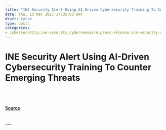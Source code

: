 ```yaml
---
title: "INE Security Alert Using AI-Driven Cybersecurity Training To Counter Emerging Threats"
date: Thu, 13 Mar 2025 17:35:03 GMT
draft: false
type: posts
categories: 
- cybersecurity,ine-security,cybernewswire,press-release,ine-security-announcement,cyber-security-awareness,blockchain-development,good-company
---
```

# INE Security Alert Using AI-Driven Cybersecurity Training To Counter Emerging Threats

<br/>

<br/>


#### [Source](https://hackernoon.com/ine-security-alert-using-ai-driven-cybersecurity-training-to-counter-emerging-threats?source=rss)

<br/>
---
